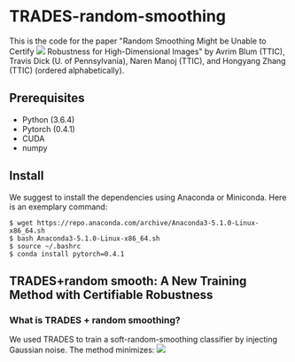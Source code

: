 # TRADES-random-smoothing

This is the code for the paper "Random Smoothing Might be Unable to Certify ![](http://latex.codecogs.com/gif.latex?\ell_\infty) Robustness for High-Dimensional Images" by Avrim Blum (TTIC), Travis Dick (U. of Pennsylvania), Naren Manoj (TTIC), and Hongyang Zhang (TTIC) (ordered alphabetically).

## Prerequisites
* Python (3.6.4)
* Pytorch (0.4.1)
* CUDA
* numpy

## Install
We suggest to install the dependencies using Anaconda or Miniconda. Here is an exemplary command:
```
$ wget https://repo.anaconda.com/archive/Anaconda3-5.1.0-Linux-x86_64.sh
$ bash Anaconda3-5.1.0-Linux-x86_64.sh
$ source ~/.bashrc
$ conda install pytorch=0.4.1
```
## TRADES+random smooth: A New Training Method with Certifiable Robustness

### What is TRADES + random smoothing?
We used TRADES to train a soft-random-smoothing classifier by injecting Gaussian noise. The method minimizes:
![](http://latex.codecogs.com/gif.latex?\min_{f}\mathbb{E}_{X,Y}\mathbb{E}_{\eta\sim\mathcal{N}(0,\sigma^2I)}\left[\mathcal{L}(f(X+\eta),Y)+\beta\max_{X'\in\mathbb{B}_2(X,\epsilon)}\mathcal{L}(f(X+\eta),f(X'+\eta))\right])
